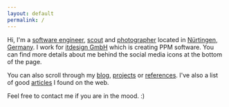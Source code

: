 ```yaml
---
layout: default
permalink: /
---
```


<script type="text/javascript">
$(document).ready(function() {
  setTimeout(function() {
    $('#greeting').greeter();
    $('#sub-greeting').shuffleLetters({ text: 'Jakob' });
  }, 2000);
});
</script>

Hi, I'm a [software engineer](https://github.com/foxylion),
[scout](https://www.dpsg-nuertingen.de/) and
[photographer](https://www.instagram.com/foxylion/) located in
[Nürtingen, Germany](https://goo.gl/maps/v66tfPbHsR42).
I work for [itdesign GmbH](https://itdesign.de/) which is creating PPM software.
You can find more details about me behind the social media icons at the bottom of the page.

You can also scroll through my [blog](/blog/), [projects](/projects/) or [references](/references/).
I've also a list of good [articles](/articles/) I found on the web.

Feel free to contact me if you are in the mood. :)
